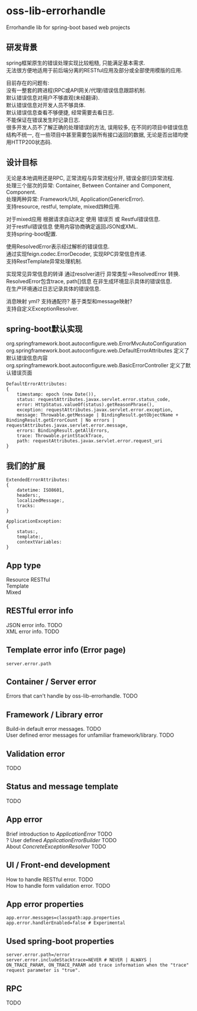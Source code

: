 # oss-lib-errorhandle  

Errorhandle lib for spring-boot based web projects

## 研发背景  

spring框架原生的错误处理实现比较粗糙, 只能满足基本需求.  
无法很方便地适用于前后端分离的RESTful应用及部分或全部使用模版的应用.  

目前存在的问题有:  
没有一整套的跨进程(RPC或API网关/代理)错误信息跟踪机制.  
默认错误信息对用户不够直观(未经翻译).  
默认错误信息对开发人员不够具体.  
默认错误信息查看不够便捷, 经常需要去看日志.  
不能保证在错误发生时记录日志.  
很多开发人员不了解正确的处理错误的方法, 误用较多, 在不同的项目中错误信息结构不统一, 在一些项目中甚至需要包装所有接口返回的数据, 无论是否出错均使用HTTP200状态码.    

## 设计目标  
无论是本地调用还是RPC, 正常流程与异常流程分开, 错误全部归异常流程.  
处理三个层次的异常: Container, Between Container and Component, Component.  
处理两种异常: Framework/Util, Application(GenericError).  
支持resource, restful, template, mixed四种应用.  

对于mixed应用 根据请求自动决定 使用 错误页 或 Restful错误信息.  
对于restful错误信息 使用内容协商确定返回JSON或XML.  
支持spring-boot配置.  
  
使用ResolvedError表示经过解析的错误信息.  
通过实现feign.codec.ErrorDecoder, 实现RPC异常信息传递.  
支持RestTemplate异常处理机制.  
  
实现常见异常信息的转译 通过resolver进行 异常类型->ResolvedError 转换.  
ResolvedError包含trace, path[]信息 在非生成环境显示具体的错误信息.  
在生产环境通过日志记录具体的错误信息.  
  
消息映射 yml? 支持通配符? 基于类型和message映射?  
支持自定义ExceptionResolver.  

## spring-boot默认实现  
  
org.springframework.boot.autoconfigure.web.ErrorMvcAutoConfiguration  
org.springframework.boot.autoconfigure.web.DefaultErrorAttributes    定义了默认错误信息内容  
org.springframework.boot.autoconfigure.web.BasicErrorController      定义了默认错误页面  
  

    DefaultErrorAttributes:
    {
        timestamp: epoch (new Date()),
        status: requestAttributes.javax.servlet.error.status_code,
        error: HttpStatus.valueOf(status).getReasonPhrase(),
        exception: requestAttributes.javax.servlet.error.exception,
        message: Throwable.getMessage | BindingResult.getObjectName + BindingResult.getErrorCount | No errors | requestAttributes.javax.servlet.error.message,
        errors: BindingResult.getAllErrors,
        trace: Throwable.printStackTrace,
        path: requestAttributes.javax.servlet.error.request_uri
    }


## 我们的扩展

    ExtendedErrorAttributes:
    {
        datetime: ISO8601,
        headers:,
        localizedMessage:,
        tracks:
    }

    ApplicationException:
    {
        status:,
        template:,
        contextVariables:
    }


## App type

  Resource
  RESTful  
  Template  
  Mixed  

## RESTful error info

  JSON error info. TODO  
  XML error info. TODO  

## Template error info (Error page)

    server.error.path

## Container / Server error

  Errors that can't handle by oss-lib-errorhandle. TODO  

## Framework / Library error

  Build-in default error messages. TODO  
  User defined error messages for unfamiliar framework/library. TODO  

## Validation error

  TODO

## Status and message template

  TODO

## App error  
  
Brief introduction to *ApplicationError* TODO  
? User defined *ApplicationErrorBuilder* TODO  
About *ConcreteExceptionResolver* TODO  
  
## UI / Front-end development

  How to handle RESTful error. TODO  
  How to handle form validation error. TODO  

## App error properties

    app.error.messages=classpath:app.properties
    app.error.handlerEnabled=false # Experimental

## Used spring-boot properties

    server.error.path=/error
    server.error.includeStacktrace=NEVER # NEVER | ALWAYS | ON_TRACE_PARAM, ON_TRACE_PARAM add trace information when the "trace" request parameter is "true".

## RPC

  TODO  
